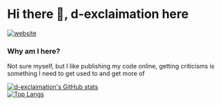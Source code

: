 # Hi there 👋, d-exclaimation here
[![website](https://img.shields.io/badge/Website-dexclaimation.com-2d3748?link=https://www.dexclaimation.com/&style=for-the-badge)](https://www.dexclaimation.com)
<!-- 
### My current highest priority
- 📚 University
- 📲 A couple **real-time** centered sofware projects

### What am I doing right now :
- 🎯 Improving my proficiency with a ***language*** of my choice
- 🪛 Improving all processes of *deployment, testing, and security*
- 🪞 Reflecting on my decisions and using the information accordingly

 -->
### Why am I here?
Not sure myself, but I like publishing my code online, getting criticisms is something I need to get used to and get more of 


<!--
### Tech Stack
React-Elixir| Go-React| Just-Typescript | Swift-App
-|-|-|-
<img alt="react" src="https://img.shields.io/badge/-React-3f4142?&style=for-the-badge&logo=react&logoColor=61DAFB"/>|<img alt="react" src="https://img.shields.io/badge/-React-3f4142?&style=for-the-badge&logo=react&logoColor=61DAFB"/>|<img alt="react" src="https://img.shields.io/badge/-React-3f4142?&style=for-the-badge&logo=react&logoColor=61DAFB"/>|<img alt="swiftui" src="https://img.shields.io/badge/-SwiftUI-0052CC?&style=for-the-badge&logo=swift&logoColor=white"/>
<img alt="typescript" src="https://img.shields.io/badge/-Typescript-blue?&style=for-the-badge&logo=typescript&logoColor=white"/>|<img alt="typescript" src="https://img.shields.io/badge/-Typescript-blue?&style=for-the-badge&logo=typescript&logoColor=white"/>|<img alt="typescript" src="https://img.shields.io/badge/-Typescript-blue?&style=for-the-badge&logo=typescript&logoColor=white"/>|<img alt="swift" src="https://img.shields.io/badge/-Swift-orange?&style=for-the-badge&logo=swift&logoColor=white"/>
<img alt="elixir" src="https://img.shields.io/badge/-Elixir-blueviolet?&style=for-the-badge&logo=elixir&logoColor=white"/>|<img alt="go" src="https://img.shields.io/badge/-Go-00ADD8?&style=for-the-badge&logo=go&logoColor=white"/>|<img alt="node" src="https://img.shields.io/badge/-Node.js-339933?&style=for-the-badge&logo=node.js&logoColor=white"/>|<img alt="firebase" src="https://img.shields.io/badge/-Firebase-FFCA28?&style=for-the-badge&logo=firebase&logoColor=white"/>
<img alt="postgres" src="https://img.shields.io/badge/-Postgres-336791?&style=for-the-badge&logo=postgresql&logoColor=white"/>|<img alt="postgres" src="https://img.shields.io/badge/-Postgres-336791?&style=for-the-badge&logo=postgresql&logoColor=white"/>|<img alt="mongodb" src="https://img.shields.io/badge/-MongoDB-47A248?&style=for-the-badge&logo=mongodb&logoColor=white"/>|<img alt="ui-kit" src="https://img.shields.io/badge/-UIKit-222222?&style=for-the-badge&logo=apple&logoColor=white"/>
--
*And combinations of some of them*
--
Additional|
-|
<img alt="graphql" src="https://img.shields.io/badge/-GraphQl-E10098?&style=for-the-badge&logo=graphql&logoColor=white"/>|
<img alt="next.js" src="https://img.shields.io/badge/-Next.js-232424?&style=for-the-badge&logo=next-dot-js&logoColor=white"/>|
<img alt="elixir" src="https://img.shields.io/badge/-More_Elixir-blueviolet?&style=for-the-badge&logo=elixir&logoColor=white"/>|
<img alt="go" src="https://img.shields.io/badge/-More_Go-00ADD8?&style=for-the-badge&logo=go&logoColor=white"/>|
<img alt="rust" src="https://img.shields.io/badge/-Rust-8c6c35?&style=for-the-badge&logo=rust&logoColor=white"/>|
--
IDE|Misc|Deployment|
-|-|-|
<img alt="vscode" src="https://img.shields.io/badge/-Visual_Studio_Code-007ACC?&style=for-the-badge&logo=visual%20studio%20code&logoColor=white"/>|<img alt="insomnia" src="https://img.shields.io/badge/-Insomnia-5849BE?&style=for-the-badge&logo=insomnia&logoColor=white"/>|<img alt="docker" src="https://img.shields.io/badge/-Docker-2496ED?&style=for-the-badge&logo=docker&logoColor=white"/>
<img alt="xcode" src="https://img.shields.io/badge/-Xcode-147EFB?&style=for-the-badge&logo=xcode&logoColor=white"/>|<img alt="postman" src="https://img.shields.io/badge/-Postman-FF6C37?&style=for-the-badge&logo=postman&logoColor=white"/>|<img alt="nginx" src="https://img.shields.io/badge/-Nginx-009639?&style=for-the-badge&logo=nginx&logoColor=white"/>|
<img alt="jetbrains" src="https://img.shields.io/badge/-Jetbrains_IDE-111111?&style=for-the-badge&logo=jetbrains&logoColor=white"/>|<img alt="figma" src="https://img.shields.io/badge/-Figma-F24E1E?&style=for-the-badge&logo=figma&logoColor=white"/>|<img alt="firebase" src="https://img.shields.io/badge/-Firebase-FFCA28?&style=for-the-badge&logo=firebase&logoColor=white"/>
<img alt="vim" src="https://img.shields.io/badge/-vim-019733?&style=for-the-badge&logo=vim&logoColor=white"/>|<img alt="git" src="https://img.shields.io/badge/-git-orange?&style=for-the-badge&logo=git&logoColor=white"/>|<img alt="self-host" src="https://img.shields.io/badge/-Self_Host_/_Didn't_deploy_it-gray?&style=for-the-badge&"/>
-->
[![d-exclaimation's GitHub stats](https://github-readme-stats.vercel.app/api?username=d-exclaimation&bg_color=0,000000,000000,413B8E&text_color=ffffff&title_color=ffffff&hide_border=true&count_private=true&show_icons=true)](https://github.com/anuraghazra/github-readme-stats)
<br/>
[![Top Langs](https://github-readme-stats.vercel.app/api/top-langs/?username=d-exclaimation&langs_count=8&bg_color=0,000000,000000,413B8E&text_color=ffffff&title_color=ffffff&hide_border=true&layout=compact)](https://github.com/anuraghazra/github-readme-stats)
